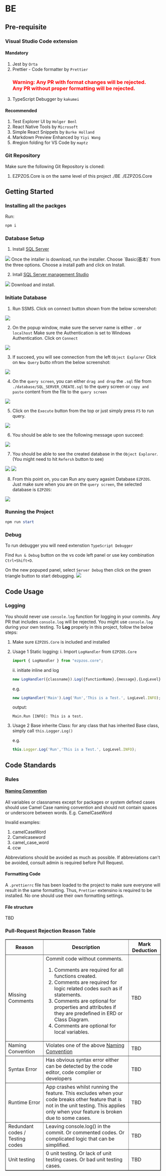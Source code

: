 # BE

## Pre-requisite
### Visual Studio Code extension
#### Mandatory
1. Jest by `Orta`
2. Prettier - Code formatter by `Prettier`
	<h3 style="color:Red">Warning: Any PR with format changes will be rejected. <br> Any PR without proper formatting will be rejected.</h3>
3. TypeScript Debugger by `kakumei`

#### Recommended
1. Test Explorer UI by `Holger Benl`
2. React Native Tools by `Microsoft`
3. Simple React Snippets by `Burke Holland`
4. Markdown Preview Enhanced by `Yiyi Wang`
5. #region folding for VS Code by `maptz`

### Git Repository
Make sure the following Git Repository is cloned:
1. EZPZOS.Core is on the same level of this project
	./BE
	./EZPZOS.Core

## Getting Started
### Installing all the packges
Run:
```Powershell
npm i
```
### Database Setup
1. Install <a href="https://www.microsoft.com/en-au/sql-server/sql-server-downloads"> SQL Server </a>
<img src="./git readme img/SQL Server Download.png"/>
Once the intaller is download, run the installer.
Choose `Basic(基本)` from the three options.
Choose a install path and click on Install.

2. Intall <a href="https://learn.microsoft.com/en-us/sql/ssms/download-sql-server-management-studio-ssms?view=sql-server-ver16"> SQL Server management Studio </a>
<img src="./git readme img/SSMS Download.png"/>
Download and install.

### Initiate Database
1. Run SSMS.
Click on connect button shown from the below screenshot:
<img src="./git readme img/SSMS/SSMS 1.png"/>

2. On the popup window, make sure the server name is either `.` or `localhost`
Make sure the Authentication is set to Windows Authentication.
Click on `Connect`
<img src="./git readme img/SSMS/SSMS 2.png"/>

3. If succeed, you will see connection from the left `Object Explorer`
Click on `New Query` butto nfrom the below screenshot:
<img src="./git readme img/SSMS/SSMS 3.png"/>

4. On the `query screen`, you can either `drag and drop` the `.sql` file from `./database/SQL_SERVER_CREATE.sql` to the query screen or `copy and paste` content from the file to the `query screen`
<img src="./git readme img/SSMS/SSMS 4.png"/>

5. Click on the `Execute` button from the top or just simply press `F5` to run query.
<img src="./git readme img/SSMS/SSMS 5.png"/>

6. You should be able to see the following message upon succeed:
<img src="./git readme img/SSMS/SSMS 6.png"/>

7. You should be able to see the created database in the `Object Explorer`. (You might need to hit `Refersh` button to see)
<img src="./git readme img/SSMS/SSMS 8.png"/>
<img src="./git readme img/SSMS/SSMS 7.png"/>

8. From this point on, you can Run any query agasint Database `EZPZOS`.
Just make sure when you are on the `query screen`, the selected database is `EZPZOS`:
<img src="./git readme img/SSMS/SSMS 9.png"/>

### Running the Project
```Powershell
npm run start
```

### Debug
To run debugger you will need extenstion `TypeScript Debugger`

Find `Run & Debug` button on the vs code left panel or use key combination `Ctrl+Shift+D`.

On the new popuped panel, select `Server Debug` then click on the green triangle button to start debugging.
<img src="/git readme img/Server Debug.png">

## Code Usage
### Logging
You should never use `console.log` function for logging in your commits.
Any PR that includes `console.log` will be rejected.
You might use `console.log` during your own testing.
To **Log** properly in this project, follow the below steps:
1. Make sure `EZPZOS.Core` is included and installed
2. Usage 1 Static logging:
	i. Import `LogHandler` from `EZPZOS.Core`
	```Typescript
	import { LogHandler } from "ezpzos.core";
	```
	ii. initiate inline and log
	
	```Typescript
	new LogHandler({classname}).Log({functionName},{message},{LogLevel});
	```
	
	e.g.
	```Typescript
	new LogHandler('Main').Log('Run','This is a Test.', LogLevel.INFO);
	```

	output:
	```
	Main.Run [INFO]: This is a test.
	```
3. Usage 2 Base inherite Class:
	for any class that has inherited Base class, simply call `this.Logger.Log()`

	
	e.g.
	```Typescript
	this.Logger.Log('Run','This is a Test.', LogLevel.INFO);
	```

## Code Standards
### Rules
#### [Naming Convention](#naming-convention)
All variables or classnames except for packages or system defined cases should use Camel Case naming convention and should not contain spaces or underscore between words.
E.g.
CamelCaseWord

Invalid examples:
1. camelCaseWord
2. Camelcaseword
3. camel_case_word
4. ccw

Abbreviations should be avoided as much as possible. If abbreviations can't be avoided, consult admin is required before Pull Request.

#### Formatting Code
A `.prettierrc` file has been loaded to the project to make sure everyone will result in the same formatting. Thus, `Prettier` extensino is required to be installed. No one should use their own formatting settings.

#### File structure
TBD


### Pull-Request Rejection Reason Table
<table border=1> 
<tr>
<th>Reason</th>
<th>Description</th>
<th>Mark Deduction</th>
</tr>
<tr>
<td>Missing Comments</td>
<td>Commit code without comments. 
<ol>
<li>Comments are required for all functions created. </li>
<li>Comments are required for logic related codes such as if statements. </li>
<li>Comments are optional for properties and attributes if they are predefined in ERD or Class Diagram. </li>
<li>Comments are optional for local variables. </li>
</ol>
</td>
<td>TBD</td>
</tr>
<tr>
<td>Naming Convention</td>
<td>Violates one of the above <a href="#naming-convention">Naming Convention</a></td>
<td>TBD</td>
</tr>
<tr>
<td>Syntax Error</td>
<td>Has obvious syntax error either can be detected by the code editor, code complier or developers</td>
<td>TBD</td>
</tr>
<tr>
<td>Runtime Error</td>
<td>App crashes whilst running the feature. This excludes when your code breaks other feature that is not in the unit testing. This applies only when your feature is broken due to some cases.</td>
<td>TBD</td>
</tr>
<tr>
<td>Redundant codes / Testing codes</td>
<td>Leaving console.log() in the commit. Or commented codes. Or complicated logic that can be simplified.</td>
<td>TBD</td>
</tr>
<tr>
<td>Unit testing</td>
<td>0 unit testing. Or lack of unit testing cases. Or bad unit testing cases.</td>
<td>TBD</td>
</tr>
</table>